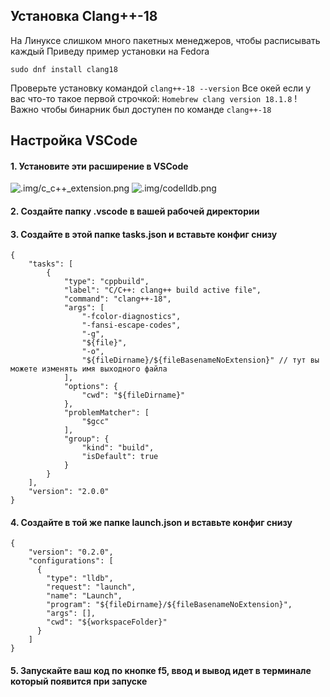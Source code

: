 ## Установка Clang++-18
На Линуксе слишком много пакетных менеджеров, чтобы расписывать каждый
Приведу пример установки на Fedora
```
sudo dnf install clang18
```
Проверьте установку командой `clang++-18 --version`
Все окей если у вас что-то такое первой строчкой:
`Homebrew clang version 18.1.8`
! Важно чтобы бинарник был доступен по команде `clang++-18`

## Настройка VSCode
#### 1. Установите эти расширение в VSCode

![.img/c_c++_extension.png]()
![.img/codelldb.png]()

#### 2. Создайте папку .vscode в вашей рабочей директории
#### 3. Создайте в этой папке tasks.json и вставьте конфиг снизу
```
{
    "tasks": [
        {
            "type": "cppbuild",
            "label": "C/C++: clang++ build active file",
            "command": "clang++-18",
            "args": [
                "-fcolor-diagnostics",
                "-fansi-escape-codes",
                "-g",
                "${file}",
                "-o",
                "${fileDirname}/${fileBasenameNoExtension}" // тут вы можете изменять имя выходного файла
            ],
            "options": {
                "cwd": "${fileDirname}"
            },
            "problemMatcher": [
                "$gcc"
            ],
            "group": {
                "kind": "build",
                "isDefault": true
            }
        }
    ],
    "version": "2.0.0"
}
```
#### 4. Создайте в той же папке launch.json и вставьте конфиг снизу
```
{
    "version": "0.2.0",
    "configurations": [
      {
        "type": "lldb",
        "request": "launch",
        "name": "Launch",
        "program": "${fileDirname}/${fileBasenameNoExtension}",
        "args": [],
        "cwd": "${workspaceFolder}"
      }
    ]
}
```
#### 5. Запускайте ваш код по кнопке f5, ввод и вывод идет в терминале который появится при запуске

